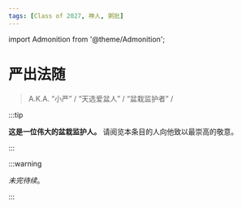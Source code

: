 ```yaml
---
tags: [Class of 2027, 神人, 粥批]
---
```


import Admonition from '@theme/Admonition';

# 严出法随

> A.K.A. “小严” / “天选爱盆人” / “盆栽监护者” /

:::tip 

**这是一位伟大的盆栽监护人。**
请阅览本条目的人向他致以最崇高的敬意。

:::

:::warning

_未完待续_。

:::
